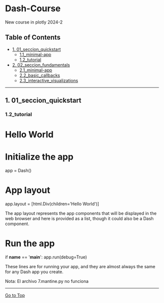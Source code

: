 # Dash-Course

New course in plotly 2024-2

## Table of Contents

- <a href='#1'>1. 01_seccion_quickstart</a>
    - <a href='#1.1'> 1.1_minimal-app</a>
    - <a href='#1.2'> 1.2_tutorial</a>
- <a href='#2'>2. 02_seccion_fundamentals</a>
    - <a href='#2.1'> 2.1_minimal-app</a>
    - <a href='#2.2'> 2.2_basic_callbacks</a>
    - <a href='#2.3'> 2.3_interactive_visualizations</a>

<hr>

## <a id='1'>1. 01_seccion_quickstart </a>

### <a id='1.2'>1.2_tutorial </a> 

# Hello World

# Initialize the app
app = Dash()

# App layout
app.layout = [html.Div(children='Hello World')]

The app layout represents the app components that will be displayed in the web browser and here is provided as a list, though it could also be a Dash component.

# Run the app
if __name__ == '__main__':
    app.run(debug=True)

These lines are for running your app, and they are almost always the same for any Dash app you create.


Nota: El archivo 7.mantine.py no funciona








<hr>

[Go to Top](#Table-of-Contents)